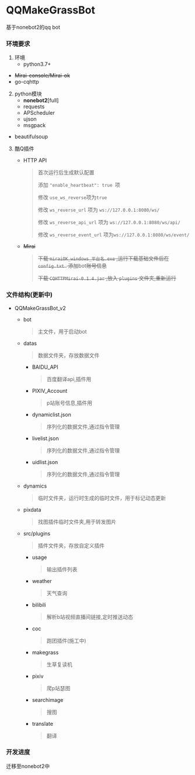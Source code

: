 # QQMakeGrassBot
基于nonebot2的qq bot

### 环境要求

1. 环境
   - python3.7+
- ~~Mirai-console/Mirai-ok~~
- go-cqhttp
2. python模块
   - **nonebot2**[full]
   - requests
   - APScheduler
   - ujson
   - msgpack
- beautifulsoup
   
3. 酷Q插件

   - HTTP API

     > 首次运行后生成默认配置
     >
     > 添加 ``"enable_heartbeat": true ``项
     >
     > 修改 ``use_ws_reverse``项为``true``
     >
     > 修改 ``ws_reverse_url`` 项为 ``ws://127.0.0.1:8080/ws/``
     >
     > 修改 ``ws_reverse_api_url`` 项为 ``ws://127.0.0.1:8080/ws/api/``
     >
     > 修改 ``ws_reverse_event_url`` 项为``ws://127.0.0.1:8080/ws/event/``

   - ~~Mirai~~

     > ~~下载 `miraiOK_windows_平台名.exe` ,运行下载基础文件后在 `config.txt ` 添加~~bot~~账号信息~~
     >
     > ~~下载 `CQHTTPMirai-0.1.4.jar` ,放入 `plugins` 文件夹,重新运行~~

### 文件结构(更新中)

- QQMakeGrassBot_v2

  - bot

    > 主文件，用于启动bot

  - datas

    > 数据文件夹，存放数据文件

    - BAIDU_API

      > 百度翻译api,插件用

    - PIXIV_Account

      > p站账号信息,插件用

    - dynamiclist.json

      > 序列化的数据文件,通过指令管理

    - livelist.json

      > 序列化的数据文件,通过指令管理
      
    - uidlist.json

      > 序列化的数据文件,通过指令管理

  - dynamics

    > 临时文件夹，运行时生成的临时文件，用于标记动态更新

  - pixdata

    > 找图插件临时文件夹,用于转发图片

  - src/plugins

    > 插件文件夹，存放自定义插件

    - usage

      > 输出插件列表

    - weather

      > 天气查询

    - bilibili

      > 解析b站视频直播间链接,定时推送动态

    - coc

      > 跑团插件(施工中)

    - makegrass

      > 生草复读机

    - pixiv

      > 爬p站瑟图

    - searchimage

      > 搜图

    - translate

      > 翻译

### 开发进度

迁移至nonebot2中
